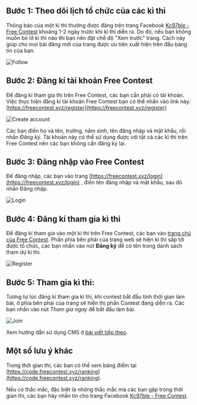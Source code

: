 ## Bước 1: Theo dõi lịch tổ chức của các kì thi

Thông báo của một kì thi thường được đăng trên trang Facebook [Kc97ble - Free Contest](https://www.facebook.com/kc97blf/) khoảng 1-2 ngày trước khi kì thi diễn ra. Do đó, nếu bạn không muốn bỏ lỡ kì thi nào thì bạn nên đặt chế độ "Xem trước" trang. Cách này giúp cho mọi bài đăng mới của trang được ưu tiên xuất hiện trên đầu bảng tin của bạn.

![Follow](/assets/images/join_helper/follow.png)

## Bước 2: Đăng kí tài khoản Free Contest

Để đăng kí tham gia thi trên Free Contest, các bạn cần phải có tài khoản. Việc thực hiện đăng kí tài khoản Free Contest bạn có thể nhấn vào link này: [https://freecontest.xyz/register](https://freecontest.xyz/register)

![Create account](/assets/images/join_helper/createaccount.png)

Các bạn điền họ và tên, trường, năm sinh, tên đăng nhập và mật khẩu, rồi nhấn _Đăng ký_. Tài khoản này có thể sử dụng được với tất cả các kì thi trên Free Contest nên các bạn không cần đăng ký lại.

## Bước 3: Đăng nhập vào Free Contest

Để đăng nhập, các bạn vào trang [https://freecontest.xyz/login](https://freecontest.xyz/login) , điền tên đăng nhập và mật khẩu, sau đó nhấn Đăng nhập.

![Login](/assets/images/join_helper/login.png)

## Bước 4: Đăng kí tham gia kì thi

Để đăng kí tham gia vào một kì thi trên Free Contest, các bạn vào [trang chủ của Free Contest](https://www.facebook.com/kc97blf/). Phần phía bên phải của trang web sẽ hiện kì thi sắp tới được tổ chức, các bạn nhấn vào nút **Đăng ký** để có tên trong danh sách tham dự kì thi.

![Register](/assets/images/join_helper/register.png)

## Bước 5: Tham gia kì thi:

Tương tự lúc đăng kí tham gia kì thi, khi contest bắt đầu tính thời gian làm bài, ở phía bên phải của trang sẽ hiển thị phần Contest đang diễn ra. Các bạn nhấn vào nút _Tham gia ngay_ để bắt đầu làm bài.

![Join](/assets/images/join_helper/join.png)

Xem hướng dẫn sử dụng CMS ở [bài viết tiếp theo](/help/cms).

## Một số lưu ý khác

Trong thời gian thi, các bạn có thể xem bảng điểm tại [https://code.freecontest.xyz/ranking](https://code.freecontest.xyz/ranking).

Nếu có thắc mắc, đặc biệt là những thắc mắc mà các bạn gặp trong thời gian thi, các bạn hãy nhắn tin cho trang Facebook [Kc97ble - Free Contest](https://www.facebook.com/kc97blf/).
